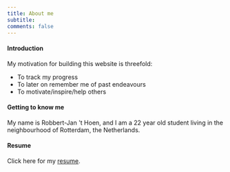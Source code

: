 ```yaml
---
title: About me
subtitle:
comments: false
---
```


#### Introduction

My motivation for building this website is threefold:

- To track my progress
- To later on remember me of past endeavours
- To motivate/inspire/help others   

#### Getting to know me

My name is Robbert-Jan 't Hoen, and I am a 22 year old student living in the neighbourhood of Rotterdam, the Netherlands.   

#### Resume

Click here for my <a href="https://drive.google.com/open?id=0ByAqaAE8VwZ5V1hvaThqS3hrVk0" >resume</a>.